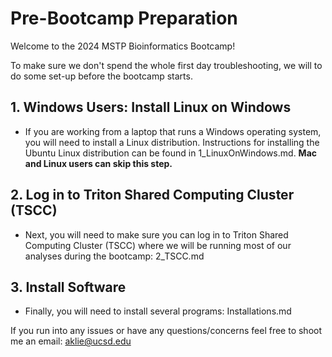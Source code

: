 # Pre-Bootcamp Preparation
Welcome to the 2024 MSTP Bioinformatics Bootcamp! 

To make sure we don't spend the whole first day troubleshooting, we will to do some set-up before the bootcamp starts.

## 1. Windows Users: Install Linux on Windows
- If you are working from a laptop that runs a Windows operating system, you will need to install a Linux distribution. Instructions for installing the Ubuntu Linux distribution can be found in 1_LinuxOnWindows.md. **Mac and Linux users can skip this step.**

## 2. Log in to Triton Shared Computing Cluster (TSCC)
- Next, you will need to make sure you can log in to Triton Shared Computing Cluster (TSCC) where we will be running most of our analyses during the bootcamp: 2_TSCC.md

## 3. Install Software
- Finally, you will need to install several programs: Installations.md

If you run into any issues or have any questions/concerns feel free to shoot me an email: aklie@ucsd.edu
